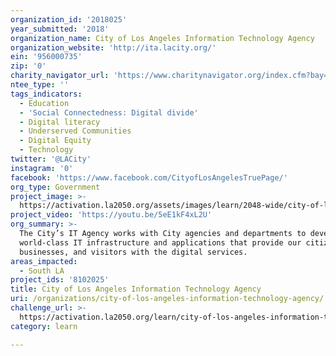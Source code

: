 ```yaml
---
organization_id: '2018025'
year_submitted: '2018'
organization_name: City of Los Angeles Information Technology Agency
organization_website: 'http://ita.lacity.org/'
ein: '956000735'
zip: '0'
charity_navigator_url: 'https://www.charitynavigator.org/index.cfm?bay=search.profile&ein=956000735'
ntee_type: ''
tags_indicators:
  - Education
  - 'Social Connectedness: Digital divide'
  - Digital literacy
  - Underserved Communities
  - Digital Equity
  - Technology
twitter: '@LACity'
instagram: '0'
facebook: 'https://www.facebook.com/CityofLosAngelesTruePage/'
org_type: Government
project_image: >-
  https://activation.la2050.org/assets/images/learn/2048-wide/city-of-los-angeles-information-technology-agency.jpg
project_video: 'https://youtu.be/5eE1kF4xL2U'
org_summary: >-
  The City’s IT Agency works with City agencies and departments to develop
  world-class IT infrastructure and applications that provide our citizens,
  businesses, and visitors with the digital services.
areas_impacted:
  - South LA
project_ids: '8102025'
title: City of Los Angeles Information Technology Agency
uri: /organizations/city-of-los-angeles-information-technology-agency/
challenge_url: >-
  https://activation.la2050.org/learn/city-of-los-angeles-information-technology-agency/
category: learn

---
```

